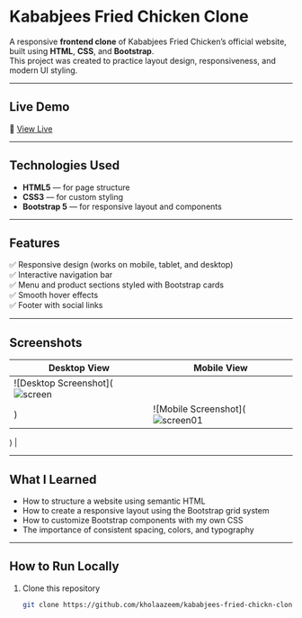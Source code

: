 #  Kababjees Fried Chicken Clone

A responsive **frontend clone** of Kababjees Fried Chicken’s official website, built using **HTML**, **CSS**, and **Bootstrap**.  
This project was created to practice layout design, responsiveness, and modern UI styling.

---

##  Live Demo
🔗 [View Live](https://kholaazeem.github.io/kababjees-fried-chickn-clonee/) 


---

## Technologies Used
- **HTML5** — for page structure  
- **CSS3** — for custom styling  
- **Bootstrap 5** — for responsive layout and components  

---

## Features
✅ Responsive design (works on mobile, tablet, and desktop)  
✅ Interactive navigation bar  
✅ Menu and product sections styled with Bootstrap cards  
✅ Smooth hover effects  
✅ Footer with social links  

---

##  Screenshots
| Desktop View | Mobile View |
|---------------|--------------|
| ![Desktop Screenshot](![screen](https://github.com/user-attachments/assets/50600b68-fe94-4f1e-8cbf-0e7548885aee)
) | ![Mobile Screenshot](![screen01](https://github.com/user-attachments/assets/69105c92-0b26-4d57-a5d4-1d1e538a809b)
)
|



---

##  What I Learned
- How to structure a website using semantic HTML  
- How to create a responsive layout using the Bootstrap grid system  
- How to customize Bootstrap components with my own CSS  
- The importance of consistent spacing, colors, and typography  

---

##  How to Run Locally
1. Clone this repository  
   ```bash
   git clone https://github.com/kholaazeem/kababjees-fried-chickn-clonee.git

